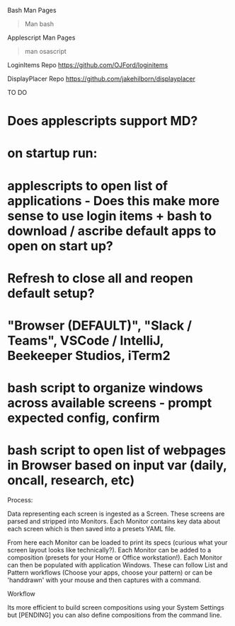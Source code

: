 Bash Man Pages
> Man bash

Applescript Man Pages
> man osascript

LoginItems Repo
https://github.com/OJFord/loginitems

DisplayPlacer Repo
https://github.com/jakehilborn/displayplacer


TO DO

# Does applescripts support MD?

# on startup run:

# applescripts to open list of applications - Does this make more sense to use login items + bash to download / ascribe default apps to open on start up?

# Refresh to close all and reopen default setup?

# "Browser (DEFAULT)", "Slack / Teams", VSCode / IntelliJ, Beekeeper Studios, iTerm2

# bash script to organize windows across available screens - prompt expected config, confirm
# bash script to open list of webpages in Browser based on input var (daily, oncall, research, etc)

Process:

Data representing each screen is ingested as a Screen. These screens are parsed and stripped into Monitors.
Each Monitor contains key data about each screen which is then saved into a presets YAML file.

From here each Monitor can be loaded to print its specs (curious what your screen layout looks like technically?).
Each Monitor can be added to a composition (presets for your Home or Office workstation!).
Each Monitor can then be populated with application Windows. These can follow List and Pattern workflows (Choose your apps, choose your pattern) or can be 'handdrawn' with your mouse and then captures with a command.

Workflow

Its more efficient to build screen compositions using your System Settings but [PENDING] you can also define compositions from the command line.

